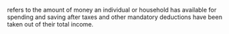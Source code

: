 refers to the amount of money an individual or household has available for spending and saving after taxes and other mandatory deductions have been taken out of their total income.